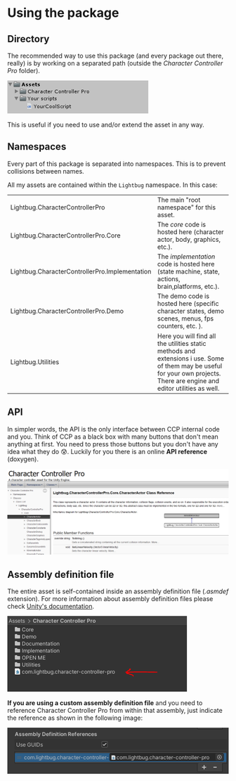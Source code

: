 # Using the package

## Directory

The recommended way to use this package \(and every package out there, really\) is by working on a separated path \(outside the _Character Controller Pro_ folder\). 

![](../.gitbook/assets/imagen%20%2822%29%20%281%29.png)

This is useful if you need to use and/or extend the asset in any way.

## Namespaces

Every part of this package is separated into namespaces. This is to prevent collisions between names.

All my assets are contained within the `Lightbug` namespace. In this case:

|  |  |
| :--- | :--- |
| Lightbug.CharacterControllerPro | The main "root namespace" for this asset. |
| Lightbug.CharacterControllerPro.Core | The _core_ code is hosted here \(character actor, body, graphics, etc.\). |
| Lightbug.CharacterControllerPro.Implementation | The _implementation_ code is hosted here \(state machine, state, actions, brain,platforms, etc.\). |
| Lightbug.CharacterControllerPro.Demo | The demo code is hosted here \(specific character states, demo scenes, menus, fps counters, etc. \). |
| Lightbug.Utilities | Here you will find all the utilities static methods and extensions i use. Some of them may be useful for your own projects. There are engine and editor utilities as well. |

## API

In simpler words, the API is the only interface between CCP internal code and you. Think of CCP as a black box with many buttons that don't mean anything at first. You need to press those buttons but you don't have any idea what they do 😰. Luckily for you there is an online **API reference** \(doxygen\).

![](../.gitbook/assets/imagen%20%2817%29%20%281%29.png)

## Assembly definition file

The entire asset is self-contained inside an assembly definition file \(_.asmdef_ extension\). For more information about assembly definition files please check [Unity's documentation](https://docs.unity3d.com/2019.1/Documentation/Manual/ScriptCompilationAssemblyDefinitionFiles.html).

![](../.gitbook/assets/imagen%20%2868%29.png)

**If you are using a custom assembly definition file** and you need to reference Character Controller Pro from within that assembly, just indicate the reference as shown in the following image:

![](../.gitbook/assets/imagen%20%2867%29.png)



